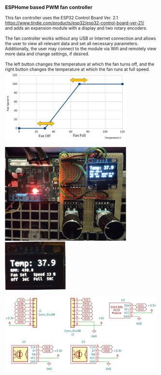 <h3>ESPHome based PWM fan controller</h3>
This fan controller uses the ESP32 Control Board Ver. 2.1 <br>
<a href="https://www.tindie.com/products/esp32/esp32-control-board-ver-21/">
https://www.tindie.com/products/esp32/esp32-control-board-ver-21/</a><br>
and adds an expansion module with a display and two rotary encoders.<br>
<br>
The fan controller works without any USB or Internet connection and allows the user to view
all relevant data and set all necessary parameters.<br>
Additionally, the user may connect to the module via Wifi and remotely view more data and change settings, if desired.<br><br>
The left button changes the temperature at which the fan turns off, and the right button changes the temperature at which the fan runs at full speed.<br>
<img src="images/fancurve.png" alt="fancurve" width="400">
<br>

<br>

<img src="images/fc01.jpg" alt="Alt Text" width="400">
<img src="images/fc02.jpg" alt="Alt Text" width="200">
<br>


<br>
<img src="designfiles/KiCAD/schematic.png" alt="Alt Text" width="500">



